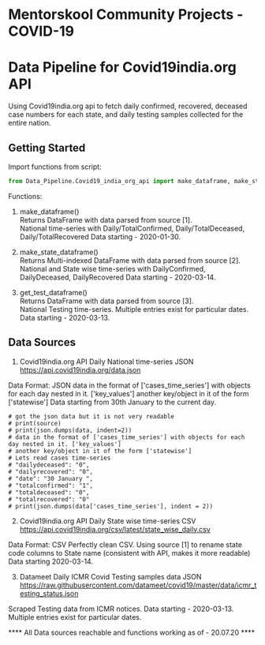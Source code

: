 # Mentorskool Community Projects - COVID-19

# Data Pipeline for Covid19india.org API
Using Covid19india.org api to fetch daily confirmed, recovered, deceased case numbers for each state, and
 daily testing samples collected for the entire nation.

## Getting Started
Import functions from script:
```python 
from Data_Pipeline.Covid19_india_org_api import make_dataframe, make_state_dataframe, get_test_dataframe
```
Functions:
1. make_dataframe()\
Returns DataFrame with data parsed from source [1].\
National time-series with Daily/TotalConfirmed, Daily/TotalDeceased, Daily/TotalRecovered
Data starting - 2020-01-30.

2. make_state_dataframe()\
Returns Multi-indexed DataFrame with data parsed from source [2].\
National and State wise time-series with DailyConfirmed, DailyDeceased, DailyRecovered
Data starting - 2020-03-14.

3. get_test_dataframe()\
Returns DataFrame with data parsed from source [3].\
National Testing time-series. Multiple entries exist for particular dates.
Data starting - 2020-03-13.

## Data Sources

1. Covid19india.org API Daily National time-series JSON\
https://api.covid19india.org/data.json

Data Format: JSON
data in the format of ['cases_time_series'] with objects for each day nested in it. ['key_values']
another key/object in it of the form ['statewise']
Data starting from 30th January to the current day.
```
# got the json data but it is not very readable
# print(source)
# print(json.dumps(data, indent=2))
# data in the format of ['cases_time_series'] with objects for each day nested in it. ['key_values']
# another key/object in it of the form ['statewise']
# Lets read cases time-series
# "dailydeceased": "0",
# "dailyrecovered": "0",
# "date": "30 January ",
# "totalconfirmed": "1",
# "totaldeceased": "0",
# "totalrecovered": "0"
# print(json.dumps(data['cases_time_series'], indent = 2))
```

2. Covid19india.org API Daily State wise time-series CSV\
https://api.covid19india.org/csv/latest/state_wise_daily.csv

Data Format: CSV
Perfectly clean CSV. Using source [1] to rename state code columns to State name (consistent with API, makes it more
readable)
Data starting 2020-03-14.

3. Datameet Daily ICMR Covid Testing samples data JSON\
https://raw.githubusercontent.com/datameet/covid19/master/data/icmr_testing_status.json

Scraped Testing data from ICMR notices.
Data starting - 2020-03-13.
Multiple entries exist for particular dates.

**** All Data sources reachable and functions working as of - 20.07.20 ****